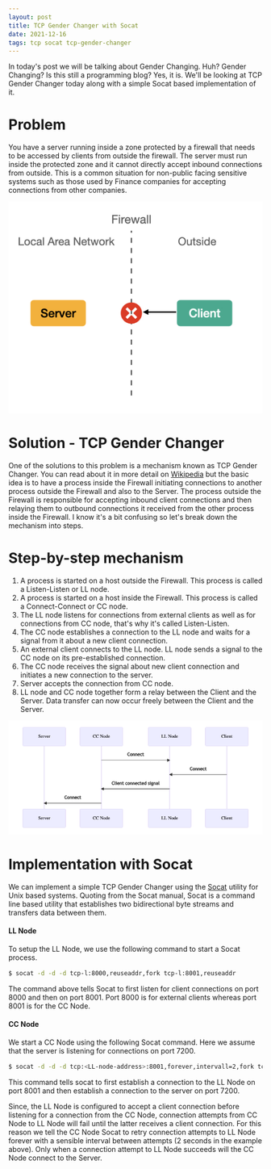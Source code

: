 ```yaml
---
layout: post
title: TCP Gender Changer with Socat
date: 2021-12-16
tags: tcp socat tcp-gender-changer
---
```

In today's post we will be talking about Gender Changing. Huh? Gender Changing? Is this still a programming blog? Yes, it is. We'll be looking at TCP Gender Changer today along with a simple Socat based implementation of it.

# Problem
You have a server running inside a zone protected by a firewall that needs to be accessed by clients from outside the firewall. The server must run inside the protected zone and it cannot directly accept inbound connections from outside. This is a common situation for non-public facing sensitive systems such as those used by Finance companies for accepting connections from other companies.

![Scenario](/assets/tcp-gender-changer/tcp-gender-changer.001.jpeg)

# Solution - TCP Gender Changer
One of the solutions to this problem is a mechanism known as TCP Gender Changer. You can read about it in more detail on [Wikipedia](https://en.wikipedia.org/wiki/TCP_Gender_Changer) but the basic idea is to have a process inside the Firewall initiating connections to another process outside the Firewall and also to the Server. The process outside the Firewall is responsible for accepting inbound client connections and then relaying them to outbound connections it received from the other process inside the Firewall. I know it's a bit confusing so let's break down the mechanism into steps.

# Step-by-step mechanism 
1. A process is started on a host outside the Firewall. This process is called a Listen-Listen or LL node.
1. A process is started on a host inside the Firewall. This process is called a Connect-Connect or CC node. 
1. The LL node listens for connections from external clients as well as for connections from CC node, that's why it's called Listen-Listen.
1. The CC node establishes a connection to the LL node and waits for a signal from it about a new client connection. 
1. An external client connects to the LL node. LL node sends a signal to the CC node on its pre-established connection.
1. The CC node receives the signal about new client connection and initiates a new connection to the server.
1. Server accepts the connection from CC node.
1. LL node and CC node together form a relay between the Client and the Server. Data transfer can now occur freely between the Client and the Server.

![Sequence Diagram](/assets/tcp-gender-changer/seq.png)

# Implementation with Socat
We can implement a simple TCP Gender Changer using the [Socat](https://linux.die.net/man/1/socat) utility for Unix based systems. Quoting from the Socat manual, Socat is a command line based utility that establishes two bidirectional byte streams and transfers data between them. 

#### LL Node
To setup the LL Node, we use the following command to start a Socat process.

```bash
$ socat -d -d -d tcp-l:8000,reuseaddr,fork tcp-l:8001,reuseaddr
```

The command above tells Socat to first listen for client connections on port 8000 and then on port 8001. Port 8000 is for external clients whereas port 8001 is for the CC Node.

#### CC Node
We start a CC Node using the following Socat command. Here we assume that the server is listening for connections on port 7200.

```bash
$ socat -d -d -d tcp:<LL-node-address>:8001,forever,intervall=2,fork tcp:<server-address>:7200
```

This command tells socat to first establish a connection to the LL Node on port 8001 and then establish a connection to the server on port 7200. 

Since, the LL Node is configured to accept a client connection before listening for a connection from the CC Node, connection attempts from CC Node to LL Node will fail until the latter receives a client connection. For this reason we tell the CC Node Socat to retry connection attempts to LL Node forever with a sensible interval between attempts (2 seconds in the example above). Only when a connection attempt to LL Node succeeds will the CC Node connect to the Server.

